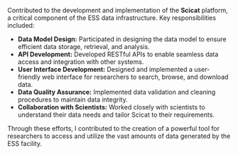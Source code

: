 

Contributed to the development and implementation of the **Scicat** platform, a critical component of the ESS data infrastructure. Key responsibilities included: 

* **Data Model Design:** Participated in designing the data model to ensure efficient data storage, retrieval, and analysis.
* **API Development:** Developed RESTful APIs to enable seamless data access and integration with other systems.
* **User Interface Development:** Designed and implemented a user-friendly web interface for researchers to search, browse, and download data.
* **Data Quality Assurance:** Implemented data validation and cleaning procedures to maintain data integrity.
* **Collaboration with Scientists:** Worked closely with scientists to understand their data needs and tailor Scicat to their requirements.

Through these efforts, I contributed to the creation of a powerful tool for researchers to access and utilize the vast amounts of data generated by the ESS facility. 
